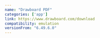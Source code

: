 ```yaml
---
name: "Drawboard PDF"
categories: ['app']
link: https://www.drawboard.com/download
compatibility: emulation
versionFrom: "6.49.6.0"
---
```



